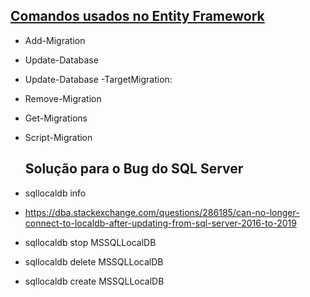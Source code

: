 ## [Comandos usados no Entity Framework](https://zetbit.tech/categories/asp-dot-net-core/31/6-common-used-migration-commands-in-entity-framework)

- Add-Migration
- Update-Database
- Update-Database -TargetMigration:<MigrationName>
- Remove-Migration
- Get-Migrations
- Script-Migration

  ## Solução para o Bug do SQL Server 
- sqllocaldb info
- https://dba.stackexchange.com/questions/286185/can-no-longer-connect-to-localdb-after-updating-from-sql-server-2016-to-2019
  
- sqllocaldb stop MSSQLLocalDB
- sqllocaldb delete MSSQLLocalDB
- sqllocaldb create MSSQLLocalDB

